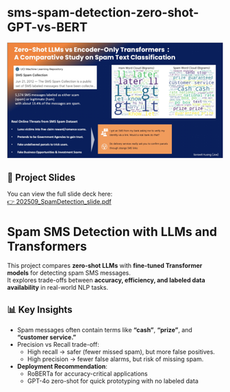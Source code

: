 # sms-spam-detection-zero-shot-GPT-vs-BERT

![Project Title](Image%2022-9-2568%20BE%20at%2017.31.jpeg) 

## 📑 Project Slides

You can view the full slide deck here:  
[👉 202509_SpamDetection_slide.pdf](202509_SpamDetection_slide.pdf) 


# Spam SMS Detection with LLMs and Transformers

This project compares **zero-shot LLMs** with **fine-tuned Transformer models** for detecting spam SMS messages.  
It explores trade-offs between **accuracy, efficiency, and labeled data availability** in real-world NLP tasks.  


## 📊 Key Insights
- Spam messages often contain terms like **“cash”**, **“prize”**, and **“customer service.”**  
- Precision vs Recall trade-off:  
  - High recall → safer (fewer missed spam), but more false positives.  
  - High precision → fewer false alarms, but risk of missing spam.  
- **Deployment Recommendation**:  
  - RoBERTa for accuracy-critical applications  
  - GPT-4o zero-shot for quick prototyping with no labeled data  
